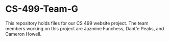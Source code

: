 # CS-499-Team-G

This repository holds files for our CS 499 website project. The team members working on this project are Jazmine Funchess, Dant'e Peaks, and Cameron Howell.
